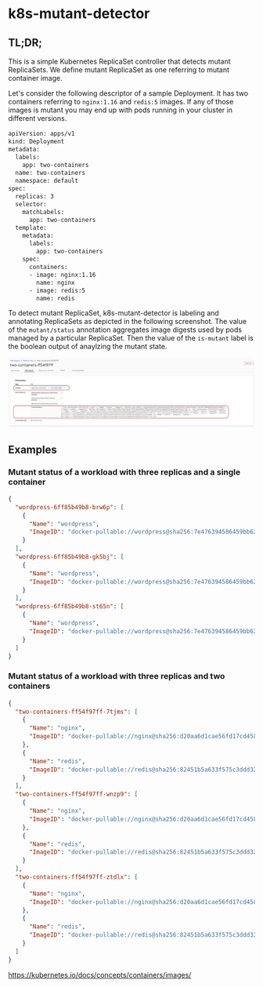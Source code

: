 # k8s-mutant-detector

## TL;DR;

This is a simple Kubernetes ReplicaSet controller that detects mutant ReplicaSets. We define mutant ReplicaSet
as one referring to mutant container image.

Let's consider the following descriptor of a sample Deployment. It has two containers referring to `nginx:1.16`
and `redis:5` images. If any of those images is mutant you may end up with pods running in your cluster in different
versions.

```
apiVersion: apps/v1
kind: Deployment
metadata:
  labels:
    app: two-containers
  name: two-containers
  namespace: default
spec:
  replicas: 3
  selector:
    matchLabels:
      app: two-containers
  template:
    metadata:
      labels:
        app: two-containers
    spec:
      containers:
      - image: nginx:1.16
        name: nginx
      - image: redis:5
        name: redis
```

To detect mutant ReplicaSet, k8s-mutant-detector is labeling and annotating ReplicaSets as depicted in the following
screenshot. The value of the `mutant/status` annotation aggregates image digests used by pods managed by a particular
ReplicaSet. Then the value of the `is-mutant` label is the boolean output of anaylzing the mutant state.

![](docs/k8s-mutant-detector.png)

## Examples

### Mutant status of a workload with three replicas and a single container

```json
{
  "wordpress-6ff85b49b8-brw6p": [
    {
      "Name": "wordpress",
      "ImageID": "docker-pullable://wordpress@sha256:7e476394586459bb622d3f37448cd07e703ec6906257d232542f2f51ff073da7"
    }
  ],
  "wordpress-6ff85b49b8-gk5bj": [
    {
      "Name": "wordpress",
      "ImageID": "docker-pullable://wordpress@sha256:7e476394586459bb622d3f37448cd07e703ec6906257d232542f2f51ff073da7"
    }
  ],
  "wordpress-6ff85b49b8-st65n": [
    {
      "Name": "wordpress",
      "ImageID": "docker-pullable://wordpress@sha256:7e476394586459bb622d3f37448cd07e703ec6906257d232542f2f51ff073da7"
    }
  ]
}
```

### Mutant status of a workload with three replicas and two containers

```json
{
  "two-containers-ff54f97ff-7tjms": [
    {
      "Name": "nginx",
      "ImageID": "docker-pullable://nginx@sha256:d20aa6d1cae56fd17cd458f4807e0de462caf2336f0b70b5eeb69fcaaf30dd9c"
    },
    {
      "Name": "redis",
      "ImageID": "docker-pullable://redis@sha256:82451b5a633f575c3ddd32765b228ae7d3585323dd089903bad29eefe5ac77e5"
    }
  ],
  "two-containers-ff54f97ff-wnzp9": [
    {
      "Name": "nginx",
      "ImageID": "docker-pullable://nginx@sha256:d20aa6d1cae56fd17cd458f4807e0de462caf2336f0b70b5eeb69fcaaf30dd9c"
    },
    {
      "Name": "redis",
      "ImageID": "docker-pullable://redis@sha256:82451b5a633f575c3ddd32765b228ae7d3585323dd089903bad29eefe5ac77e5"
    }
  ],
  "two-containers-ff54f97ff-ztdlx": [
    {
      "Name": "nginx",
      "ImageID": "docker-pullable://nginx@sha256:d20aa6d1cae56fd17cd458f4807e0de462caf2336f0b70b5eeb69fcaaf30dd9c"
    },
    {
      "Name": "redis",
      "ImageID": "docker-pullable://redis@sha256:82451b5a633f575c3ddd32765b228ae7d3585323dd089903bad29eefe5ac77e5"
    }
  ]
}
```

https://kubernetes.io/docs/concepts/containers/images/
